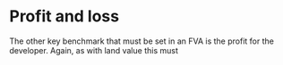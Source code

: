 # Profit and loss

The other key benchmark that must be set in an FVA is the profit for the developer. Again, as with land value this must 

